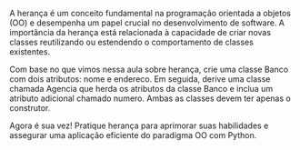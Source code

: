 A herança é um conceito fundamental na programação orientada a objetos (OO) e desempenha um papel crucial no desenvolvimento de software. A importância da herança está relacionada à capacidade de criar novas classes reutilizando ou estendendo o comportamento de classes existentes.

Com base no que vimos nessa aula sobre herança, crie uma classe Banco com dois atributos: nome e endereco. Em seguida, derive uma classe chamada Agencia que herda os atributos da classe Banco e inclua um atributo adicional chamado numero. Ambas as classes devem ter apenas o construtor.

Agora é sua vez! Pratique herança para aprimorar suas habilidades e assegurar uma aplicação eficiente do paradigma OO com Python.
